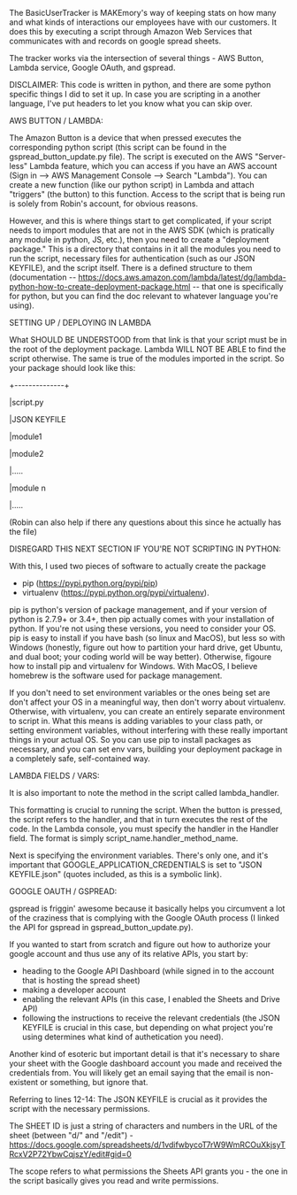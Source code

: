 The BasicUserTracker is MAKEmory's way of keeping stats on how many and what kinds of interactions our employees have with our customers. It does this by executing a script through Amazon Web Services that communicates with and records on google spread sheets.

The tracker works via the intersection of several things - AWS Button, Lambda service, Google OAuth, and gspread.

DISCLAIMER: This code is written in python, and there are some python specific things I did to set it up. In case you are scripting in a another language, I've put headers to let you know what you can skip over.

AWS BUTTON / LAMBDA:

The Amazon Button is a device that when pressed executes the corresponding python script (this script can be found in the gspread_button_update.py file). The script is executed on the AWS "Server-less" Lambda feature, which you can access if you have an AWS account (Sign in --> AWS Management Console --> Search "Lambda"). You can create a new function (like our python script) in Lambda and attach "triggers" (the button) to this function. Access to the script that is being run is solely from Robin's account, for obvious reasons.

However, and this is where things start to get complicated, if your script needs to import modules that are not in the AWS SDK (which is pratically any module in python, JS, etc.), then you need to create a "deployment package." This is a directory that contains in it all the modules you need to run the script, necessary files for authentication (such as our JSON KEYFILE), and the script itself. There is a defined structure to them (documentation -- https://docs.aws.amazon.com/lambda/latest/dg/lambda-python-how-to-create-deployment-package.html -- that one is specifically for python, but you can find the doc relevant to whatever language you're using).



SETTING UP / DEPLOYING IN LAMBDA

What SHOULD BE UNDERSTOOD from that link is that your script must be in the root of the deployment package. Lambda WILL NOT BE ABLE to find the script otherwise. The same is true of the modules imported in the script. So your package should look like this:

+--------------+

|script.py

|JSON KEYFILE

|module1

|module2

|.....

|module n

|.....

(Robin can also help if there any questions about this since he actually has the file)

DISREGARD THIS NEXT SECTION IF YOU'RE NOT SCRIPTING IN PYTHON:

With this, I used two pieces of software to actually create the package 
  - pip (https://pypi.python.org/pypi/pip)
  - virtualenv (https://pypi.python.org/pypi/virtualenv). 
  
pip is python's version of package management, and if your version of python is 2.7.9+ or 3.4+, then pip actually comes with your installation of python. If you're not using these versions, you need to consider your OS. pip is easy to install if you have bash (so linux and MacOS), but less so with Windows (honestly, figure out how to partition your hard drive, get Ubuntu, and dual boot; your coding world will be way better). Otherwise, figoure how to install pip and virtualenv for Windows. With MacOS, I believe homebrew is the software used for package management.

If you don't need to set environment variables or the ones being set are don't affect your OS in a meaningful way, then don't worry about virtualenv. Otherwise, with virtualenv, you can create an entirely separate environment to script in. What this means is adding variables to your class path, or setting environment variables, without interfering with these really important things in your actual OS. So you can use pip to install packages as necessary, and you can set env vars, building your deployment package in a completely safe, self-contained way.



LAMBDA FIELDS / VARS:

It is also important to note the method in the script called lambda_handler.

This formatting is crucial to running the script. When the button is pressed, the script refers to the handler, and that in turn executes the rest of the code. In the Lambda console, you must specify the handler in the Handler field. The format is simply script_name.handler_method_name.

Next is specifying the environment variables. There's only one, and it's important that GOOGLE_APPLICATION_CREDENTIALS is set to "JSON KEYFILE.json" (quotes included, as this is a symbolic link).



GOOGLE OAUTH / GSPREAD:

gspread is friggin' awesome because it basically helps you circumvent a lot of the craziness that is complying with the Google OAuth process (I linked the API for gspread in gspread_button_update.py).

If you wanted to start from scratch and figure out how to authorize your google account and thus use any of its relative APIs, you start by:
- heading to the Google API Dashboard (while signed in to the account that is hosting the spread sheet)
- making a developer account
- enabling the relevant APIs (in this case, I enabled the Sheets and Drive API)
- following the instructions to receive the relevant credentials (the JSON KEYFILE is crucial in this case, but depending on what project you're using determines what kind of authetication you need).

Another kind of esoteric but important detail is that it's necessary to share your sheet with the Google dashboard account you made and received the credentials from. You will likely get an email saying that the email is non-existent or something, but ignore that. 

Referring to lines 12-14:
The JSON KEYFILE is crucial as it provides the script with the necessary permissions.

The SHEET ID is just a string of characters and numbers in the URL of the sheet (between "d/" and "/edit") -
https://docs.google.com/spreadsheets/d/1vdifwbycoT7rW9WmRCOuXkjsyTRcxV2P72YbwCqjszY/edit#gid=0

The scope refers to what permissions the Sheets API grants you - the one in the script basically gives you read and write permissions.

